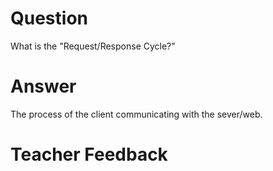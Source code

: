 # Question

What is the "Request/Response Cycle?"

# Answer
The process of the client communicating with the sever/web.

# Teacher Feedback